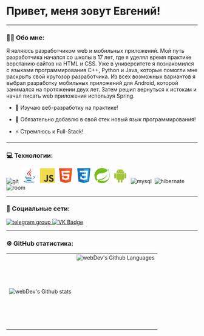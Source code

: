 # Привет, меня зовут Евгений!

---

### :man_technologist: Обо мне:

Я являюсь разработчиком web и мобильных приложений. Мой путь разработчика начался со школы в 17 лет, где я уделял время практике верстанию сайтов на HTML и CSS. Уже в университете я познакомился с языками программирования C++, Python и Java, которые помогли мне раскрыть свой кругозор разработчика. Из всех возможных вариантов я выбрал разработку мобильных приложений для Android, которой занимался на протяжении двух лет. Затем решил вернуться к истокам и начал писать web приложения используя Spring.

- :telescope: Изучаю веб-разработку на практике!

- :seedling: Обязательно добавлю в свой стек новый язык программирования!

- :zap: Стремлюсь к Full-Stack!

---

### 💻 Технологии:

<div>
  <img src="https://github.com/StuffCod3/StuffCod3/blob/main/git.png" title="git" alt="git" width="40" height="40"/>&nbsp
  <img src="https://github.com/devicons/devicon/blob/master/icons/java/java-original.svg" title="java" alt="java" width="40" height="40"/>&nbsp
  <img src="https://github.com/devicons/devicon/blob/master/icons/javascript/javascript-original.svg" title="javascript" alt="javascript" width="40" height="40"/>&nbsp
  <img src="https://github.com/devicons/devicon/blob/master/icons/html5/html5-original.svg" title="html5" alt="html5" width="40" height="40"/>&nbsp
  <img src="https://github.com/devicons/devicon/blob/master/icons/css3/css3-original.svg" title="css3" alt="css3" width="40" height="40"/>&nbsp
  <img src="https://github.com/devicons/devicon/blob/master/icons/spring/spring-original.svg" title="spring" alt="spring" width="40" height="40"/>&nbsp
  <img src="https://github.com/devicons/devicon/blob/master/icons/android/android-original.svg" title="android" alt="android" width="40" height="40"/>&nbsp
  <img src="https://github.com/StuffCod3/StuffCod3/blob/main/mysql.png" title="mysql" alt="mysql" width="40" height="40"/>&nbsp;
  <img src="https://github.com/StuffCod3/StuffCod3/blob/main/hib_orm.png" title="hibernate" alt="hibernate" width="40" height="40"/>&nbsp;
  <img src="https://github.com/StuffCod3/StuffCod3/blob/main/room.png" title="room" alt="room" width="40" height="40"/>&nbsp
</div>

---

### 🤝 Социальные сети:

<div id="badges">
    <a href="https://t.me/stuff3h" target="_blank">
      <img src="https://github.com/StuffCod3/StuffCod3/blob/main/tg_ic.png" width="40" height="40" alt="telegram group" />
    </a>
    <a href="https://vk.com/3stuff" target="_blank">
      <img src="https://github.com/StuffCod3/StuffCod3/blob/main/vk_ic.png" width="40" height="40" alt="VK Badge"/>
    </a>
</div>

---

### ⚙️ GitHub статистика:

<table>
  <tr>
    <td>
      <img align="left" src="http://github-readme-streak-stats.herokuapp.com?user=StuffCod3&theme=slateorange&background=000000&locale=ru" alt="webDev's Github stats" />
    </td>
    <td>
      <img height="195px" align="right" alt="webDev's Github Languages" src="https://github-readme-stats-sigma-five.vercel.app/api/top-langs/?username=StuffCod3&layout=compact&theme=vision-friendly-dark&locale=ru" />
    </td>
  </tr>
</table>
